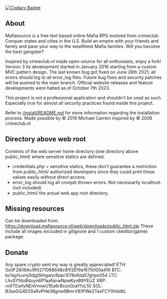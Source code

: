 [![Codacy Badge](https://api.codacy.com/project/badge/Grade/c04f46d9b89e4f68a68950c614e1eede)](https://app.codacy.com/gh/Mafiasource/Mafiasource?utm_source=github.com&utm_medium=referral&utm_content=Mafiasource/Mafiasource&utm_campaign=Badge_Grade_Settings)
## About
Mafiasource is a free text based online Mafia RPG evolved from crimeclub.
Conquer states and cities in the U.S.
Build an empire with your friends and family and pave your way to the wealthiest Mafia families.
Will you become the best gangster?

Inspired by crimeclub.nl made open-source for all enthusiasts, enjoy a fork!
Version 3 its development started in January 2016 starting from a custom MVC pattern design.
The last known bug got fixed on June 26th 2021, all errors should log to all error_log files.
Future bug fixes and security patches will be pushed to the main branch.
Official website releases and feature developments were halted as of October 7th 2023.

This project is not a professional application and shouldn't be used as such.
Especially true for almost all security practices found inside this project.

Refer to [/install/README.md](https://github.com/Mafiasource/Mafiasource/blob/main/public_html/install/README.md) for more information regarding the installation process.
Made possible by © 2016 Michael Carrein inspired by © 2006 crimeclub.nl

## Directory above web root
Contents of the web server home directory (one directory above public_html) where sensitive statics are defined.
- credentials.php = sensitive statics, these don't guarantee a restriction from public_html/ authorized developers since they could print these values easily without direct access.
- error_log should log all cronjob thrown errors. Not necessarily localhost. (not included)
- public_html/ the actual web app root directory.

## Missing resources
Can be downloaded from: https://download.mafiasource.nl/web/downloads/public_html.zip
These include all images excluded in gitignore and 1 custom ckeditor(game) package.

## Donate
Any spare crypto sent my way is greatly appreciated!
ETH: 0x0F2806Ac9f0271098648c81f2Ef9a1675000a4f6
BTC: bc1qyhuvnj3djg5khganc6ppr3l78s6da57ghpx054
LTC: LhvSYfdoBduyn6P1aafqnwNpwKyxB9YEUZ
XRP: rnXTEwfyNEnVmiwU1Ea6rBxznGraYfxL1G
SOL: B3seGQ4ESSsRvPHe38gnw9BmrV81PWe2TaxFCYXHd4tL
